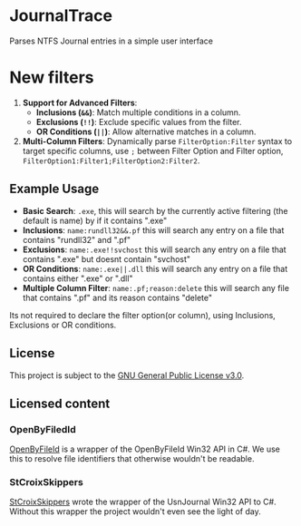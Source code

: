 # JournalTrace
Parses NTFS Journal entries in a simple user interface

# New filters

1. **Support for Advanced Filters**: 
   - **Inclusions (`&&`)**: Match multiple conditions in a column.
   - **Exclusions (`!!`)**: Exclude specific values from the filter.
   - **OR Conditions (`||`)**: Allow alternative matches in a column.
2. **Multi-Column Filters**: Dynamically parse `FilterOption:Filter` syntax to target specific columns, use `;` between Filter Option and Filter option, `FilterOption1:Filter1;FilterOption2:Filter2`.

## Example Usage
- **Basic Search**: `.exe`, this will search by the currently active filtering (the default is name) by if it contains ".exe"
- **Inclusions**: `name:rundll32&&.pf` this will search any entry on a file that contains "rundll32" and ".pf"
- **Exclusions**: `name:.exe!!svchost` this will search any entry on a file that contains ".exe" but doesnt contain "svchost"
- **OR Conditions**: `name:.exe||.dll` this will search any entry on a file that contains either ".exe" or ".dll" 
- **Multiple Column Filter**: `name:.pf;reason:delete` this will search any file that contains ".pf" and its reason contains "delete"

Its not required to declare the filter option(or column), using Inclusions, Exclusions or OR conditions.

## License
This project is subject to the [GNU General Public License v3.0](LICENSE). 

## Licensed content
### OpenByFiledId
[OpenByFileId](https://github.com/nolanblew/openbyfileid) is a wrapper of the OpenByFileId Win32 API in C#. We use this to resolve file identifiers that otherwise wouldn't be readable.

### StCroixSkippers
[StCroixSkippers](https://www.dreamincode.net/forums/blog/1017-stcroixskippers) wrote the wrapper of the UsnJournal Win32 API to C#. Without this wrapper the project wouldn't even see the light of day. 
